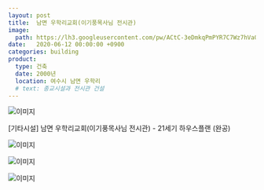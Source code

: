 ```yaml
---
layout: post
title:  남면 우학리교회(이기풍목사님 전시관)
image: 
  path: https://lh3.googleusercontent.com/pw/ACtC-3eDmkqPmPYR7C7Wz7hVa03F9RmegpaCZRLiLXSgM_I-JS8T1KEy3hqD8KNgQHqLGMBV8cAR6pXwlWfMySC0asK30qql8ULz4XY4imGgNYKvb8KDOqKX3o_URAHSoZohS1afDikLdj5PyT4x1tTivBDk=w500-h375-no?authuser=0
date:   2020-06-12 00:00:00 +0900
categories: building
product: 
  type: 건축
  date: 2000년
  location: 여수시 남면 우학리
  # text: 종교시설과 전시관 건설
---
```


![이미지](https://lh3.googleusercontent.com/pw/ACtC-3eDmkqPmPYR7C7Wz7hVa03F9RmegpaCZRLiLXSgM_I-JS8T1KEy3hqD8KNgQHqLGMBV8cAR6pXwlWfMySC0asK30qql8ULz4XY4imGgNYKvb8KDOqKX3o_URAHSoZohS1afDikLdj5PyT4x1tTivBDk=w500-h375-no?authuser=0)

[기타시설] 남면 우학리교회(이기풍목사님 전시관) - 21세기 하우스플랜 (완공)

![이미지](https://lh3.googleusercontent.com/pw/ACtC-3fhKRFYC15aOYBFWCGZk5mKZ6w6OBnpDpaKOqgIC5iNPtFIQ70_lkPEhVwOyXtWQ04xbpG8xis5PNXLQ6seX11e4aZbQQd_2FnNOpju3W0Yh-0FytwlAwf7RdGjCcMv_cK3nZyZU74OK1F0kGry1MTa=w500-h375-no?authuser=0)

![이미지](https://lh3.googleusercontent.com/pw/ACtC-3dmtryfp2kPq4NyLNmocTcTIedamCIFHefbFv2tMvLvZM_0lNdxYJoKCS7077mCRbQ7ImV0QHncPSq2uN_bRHUaSQKN4WGXLe_L1DhgTrTbtMxYcPy22qHLFA3hV0QvpC1QSQaIH5NsxAIEvYG7GZUP=w500-h375-no?authuser=0)

![이미지](https://lh3.googleusercontent.com/pw/ACtC-3dzjJU5P9q9Tl7zuMVmZy6TNiTisYo5tsyk_Ku03b9cHLcnDfPadkWeIvQwKNScp1W-_6YWFCPyOOmbPyAIoGbH7aNYU-5LEoAl17-PdzsepQu7JQtwfb_YOhwurBEOZn4lYUauymykOB2qkGx_Mh5A=w500-h375-no?authuser=0)